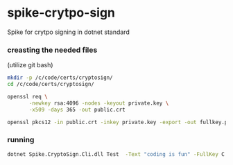 # spike-crytpo-sign
Spike for crytpo signing in dotnet standard


### creasting the needed files

(utilize git bash)

``` bash
mkdir -p /c/code/certs/cryptosign/
cd /c/code/certs/cryptosign/

openssl req \
       -newkey rsa:4096 -nodes -keyout private.key \
       -x509 -days 365 -out public.crt

openssl pkcs12 -in public.crt -inkey private.key -export -out fullkey.pfx -passout pass:


```
### running
``` bash
dotnet Spike.CryptoSign.Cli.dll Test  -Text "coding is fun" -FullKey C:/code/certs/cryptosign/fullkey.pfx -PublicKey C:/code/certs/cryptosign/public.crt
```
